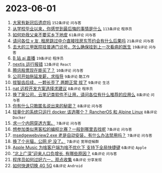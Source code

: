 # 2023-06-01

1. [大家有新冠后遗症吗](https://www.v2ex.com/t/944739) `152条评论` `问与答`
1. [从学校毕业以来，你感觉到最后悔的事情是什么](https://www.v2ex.com/t/944741) `113条评论` `程序员`
1. [如何劝我父亲不要买乡下地皮](https://www.v2ex.com/t/944786) `61条评论` `问与答`
1. [请问各位 v 友, 租房跳过中介直接找房东签约会有什么后果吗](https://www.v2ex.com/t/944768) `21条评论` `问与答`
1. [去大的三甲医院挂普通门诊号，怎么确保挂到上一次看病的医生](https://www.v2ex.com/t/944804) `19条评论` `问与答`
1. [B 站 ai 直播](https://www.v2ex.com/t/944770) `19条评论` `程序员`
1. [nextjs 运行报错](https://www.v2ex.com/t/944821) `12条评论` `React`
1. [腾讯股票现在能买了？](https://www.v2ex.com/t/944777) `10条评论` `问与答`
1. [公司开始拖延发薪，求指导](https://www.v2ex.com/t/944834) `9条评论` `酷工作`
1. [拔智齿后续，一颗长歪了 两颗正常 拔了](https://www.v2ex.com/t/944790) `9条评论` `生活`
1. [nat 远程开发方案选择求建议](https://www.v2ex.com/t/944824) `8条评论` `程序员`
1. [换了家公司，云笔记类软件不让用，请问各位有什么推荐的应用么](https://www.v2ex.com/t/944820) `8条评论` `问与答`
1. [你有什么只敢匿名说出来的秘密？](https://www.v2ex.com/t/944812) `8条评论` `问与答`
1. [轻量化的系统只运行 docker 该选哪个？ RancherOS 和 Alpine Linux](https://www.v2ex.com/t/944771) `8条评论` `Docker`
1. [求一个内网穿透方案。](https://www.v2ex.com/t/944817) `7条评论` `问与答`
1. [想参加类似黑客松的编程比赛？一般到哪里去找呢](https://www.v2ex.com/t/944810) `7条评论` `问与答`
1. [msedgewebview2.exe 老是自动安装，有什么办法禁用吗？](https://www.v2ex.com/t/944780) `7条评论` `问与答`
1. [换了个光猫，公网 IP 没了。](https://www.v2ex.com/t/944779) `7条评论` `宽带症候群`
1. [Apple Music 为啥客户端为啥不优化下 支持下全局快捷键](https://www.v2ex.com/t/944846) `6条评论` `Apple`
1. [“北上广深”迎来人口负增长, 有哪些原因？](https://www.v2ex.com/t/944792) `6条评论` `问与答`
1. [程序员如何过好六一，观点收集](https://www.v2ex.com/t/944781) `6条评论` `分享发现`
1. [如何快速切换 4G 5G](https://www.v2ex.com/t/944778) `6条评论` `Android`
